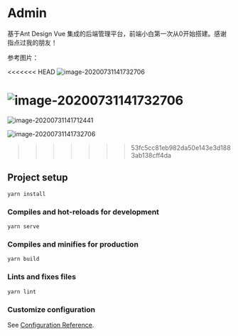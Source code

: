 # Admin

基于Ant Design Vue 集成的后端管理平台，前端小白第一次从0开始搭建。感谢指点过我的朋友！

参考图片：

<<<<<<< HEAD
![image-20200731141732706](https://img-blog.csdnimg.cn/20200731143326733.png?x-oss-process=image/watermark,type_ZmFuZ3poZW5naGVpdGk,shadow_10,text_aHR0cHM6Ly9ibG9nLmNzZG4ubmV0L3UwMTM0MzExMTE=,size_16,color_FFFFFF,t_70)

![image-20200731141732706](https://img-blog.csdnimg.cn/20200731143341948.png?x-oss-process=image/watermark,type_ZmFuZ3poZW5naGVpdGk,shadow_10,text_aHR0cHM6Ly9ibG9nLmNzZG4ubmV0L3UwMTM0MzExMTE=,size_16,color_FFFFFF,t_70)
=======
![image-20200731141712441](C:\Users\29561\AppData\Roaming\Typora\typora-user-images\image-20200731141712441.png)

![image-20200731141732706](C:\Users\29561\AppData\Roaming\Typora\typora-user-images\image-20200731141732706.png)


>>>>>>> 53fc5cc81eb982da50e143e3d1883ab138cff4da

## Project setup

```
yarn install
```

### Compiles and hot-reloads for development
```
yarn serve
```

### Compiles and minifies for production
```
yarn build
```

### Lints and fixes files
```
yarn lint
```

### Customize configuration
See [Configuration Reference](https://cli.vuejs.org/config/).
